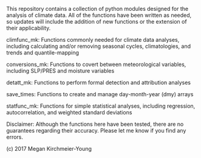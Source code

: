This repository contains a collection of python modules designed for the analysis of climate data. All of the functions have been written as needed, so updates will include the addition of new functions or the extension of their applicability.

climfunc_mk: Functions commonly needed for climate data analyses, including calculating and/or removing seasonal cycles, climatologies, and trends and quantile-mapping

conversions_mk: Functions to covert between meteorological variables, including SLP/PRES and moisture variables

detatt_mk: Functions to perform formal detection and attribution analyses

save_times: Functions to create and manage day-month-year (dmy) arrays

statfunc_mk: Functions for simple statistical analyses, including regression, autocorrelation, and weighted standard deviations


Disclaimer: Although the functions here have been tested, there are no guarantees regarding their accuracy. Please let me know if you find any errors.

(c) 2017 Megan Kirchmeier-Young
